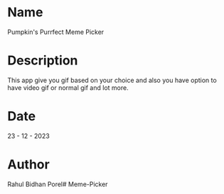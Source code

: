 # Name 
Pumpkin's Purrfect Meme Picker

# Description
This app give you gif based on your choice and also you have option to have video gif or normal gif and lot more. 

# Date 
23 - 12 - 2023

# Author
Rahul Bidhan Porel# Meme-Picker
